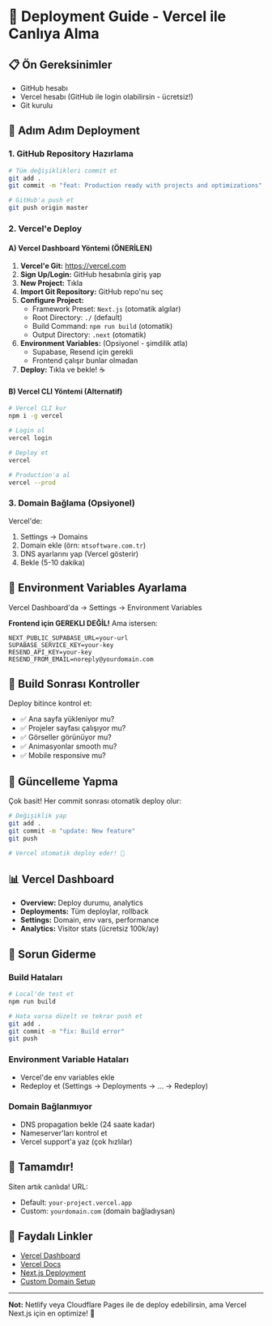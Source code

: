 # 🚀 Deployment Guide - Vercel ile Canlıya Alma

## 📋 Ön Gereksinimler

- GitHub hesabı
- Vercel hesabı (GitHub ile login olabilirsin - ücretsiz!)
- Git kurulu

## 🎯 Adım Adım Deployment

### 1. GitHub Repository Hazırlama

```bash
# Tüm değişiklikleri commit et
git add .
git commit -m "feat: Production ready with projects and optimizations"

# GitHub'a push et
git push origin master
```

### 2. Vercel'e Deploy

#### A) Vercel Dashboard Yöntemi (ÖNERİLEN)

1. **Vercel'e Git:** https://vercel.com
2. **Sign Up/Login:** GitHub hesabınla giriş yap
3. **New Project:** Tıkla
4. **Import Git Repository:** GitHub repo'nu seç
5. **Configure Project:**
   - Framework Preset: `Next.js` (otomatik algılar)
   - Root Directory: `./` (default)
   - Build Command: `npm run build` (otomatik)
   - Output Directory: `.next` (otomatik)
6. **Environment Variables:** (Opsiyonel - şimdilik atla)
   - Supabase, Resend için gerekli
   - Frontend çalışır bunlar olmadan
7. **Deploy:** Tıkla ve bekle! ☕

#### B) Vercel CLI Yöntemi (Alternatif)

```bash
# Vercel CLI kur
npm i -g vercel

# Login ol
vercel login

# Deploy et
vercel

# Production'a al
vercel --prod
```

### 3. Domain Bağlama (Opsiyonel)

Vercel'de:
1. Settings → Domains
2. Domain ekle (örn: `mtsoftware.com.tr`)
3. DNS ayarlarını yap (Vercel gösterir)
4. Bekle (5-10 dakika)

## 🔧 Environment Variables Ayarlama

Vercel Dashboard'da → Settings → Environment Variables

**Frontend için GEREKLI DEĞİL!** Ama istersen:

```env
NEXT_PUBLIC_SUPABASE_URL=your-url
SUPABASE_SERVICE_KEY=your-key
RESEND_API_KEY=your-key
RESEND_FROM_EMAIL=noreply@yourdomain.com
```

## 🎨 Build Sonrası Kontroller

Deploy bitince kontrol et:

- ✅ Ana sayfa yükleniyor mu?
- ✅ Projeler sayfası çalışıyor mu?
- ✅ Görseller görünüyor mu?
- ✅ Animasyonlar smooth mu?
- ✅ Mobile responsive mu?

## 🔄 Güncelleme Yapma

Çok basit! Her commit sonrası otomatik deploy olur:

```bash
# Değişiklik yap
git add .
git commit -m "update: New feature"
git push

# Vercel otomatik deploy eder! 🎉
```

## 📊 Vercel Dashboard

- **Overview:** Deploy durumu, analytics
- **Deployments:** Tüm deploylar, rollback
- **Settings:** Domain, env vars, performance
- **Analytics:** Visitor stats (ücretsiz 100k/ay)

## 🚨 Sorun Giderme

### Build Hataları

```bash
# Local'de test et
npm run build

# Hata varsa düzelt ve tekrar push et
git add .
git commit -m "fix: Build error"
git push
```

### Environment Variable Hataları

- Vercel'de env variables ekle
- Redeploy et (Settings → Deployments → ... → Redeploy)

### Domain Bağlanmıyor

- DNS propagation bekle (24 saate kadar)
- Nameserver'ları kontrol et
- Vercel support'a yaz (çok hızlılar)

## 🎉 Tamamdır!

Siten artık canlıda! URL:
- Default: `your-project.vercel.app`
- Custom: `yourdomain.com` (domain bağladıysan)

## 🔗 Faydalı Linkler

- [Vercel Dashboard](https://vercel.com/dashboard)
- [Vercel Docs](https://vercel.com/docs)
- [Next.js Deployment](https://nextjs.org/docs/deployment)
- [Custom Domain Setup](https://vercel.com/docs/concepts/projects/domains)

---

**Not:** Netlify veya Cloudflare Pages ile de deploy edebilirsin, ama Vercel Next.js için en optimize! 🚀
